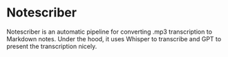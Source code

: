 # Notescriber
Notescriber is an automatic pipeline for converting .mp3 transcription to Markdown notes. Under the hood, it uses Whisper to transcribe and GPT to present the transcription nicely.
